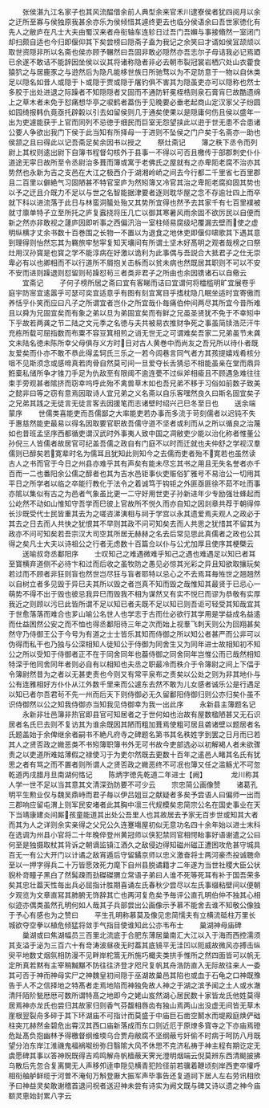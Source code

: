 <!-- { "loadSidebar": true } -->
　　张侯湛九江名家子也其风流醖借余前人典型余来官禾川逮寮侯者犹四阅月以余之迂所至寡与侯独原我甚余亦乐为侯倾惜其遽终更去也临分侯语余曰吾世家徳化有先人之敝庐在凡士大夫由蜀汉来者舟衔轴车连轸日过吾门吾嬾与事接翛然一室闭门却扫颇自适也今归即偃仰其下矣尝榜曰隠斋子盍为我记之余笑曰才谞如侯冝颉颃以取世资隠非所以名斋也侯亦顾予冁然曰吾固非敢必隠然亦吾志尔子毋诘我必记焉廼已余遂不敢诘不能辞因坐侯以议其将诸称隐者非必去朝市裂冠裳岩栖穴处山衣藿食猿狖之与居鹿豕之与逰然后为隐凡能栘世族日所驰骛以为不足防意于一物以自休类足以隠名如昔人或隠于卜或隠于贾或隠于屠钓俱不害其为隠虽吏亦可以隠称也然士多胶于出处进退之际躁者不知隠隠者又固而不通防轩冕桎梏则泉石膏肓巳故酷遗绵上之草木者未免于怼痛想华亭之唳鹤者葢伤于见晚要必垂老起商山定汉家父子纷圆如园绮报韩仇竟亟托辟糓以引去如留侯则几于通矣使果以是隠庸何伤且侯以盛年一出为吏遽能获于上官而同列不忌徳于细民而巨室无怨望挟此以逰于世无患不合患诸公要人争欲出我门下侯于此当知有所择母一于进则不坠侯之门户矣于名斋亦一助也侯颔之且曰得此以记吾斋足矣余因书以授之
　　祭灶斋记
　　簿之秩下丞令而列尉上其权则逺出尉下自簿书程督勾核外于县事一不得以可否且檄传于部郡刺史仆仆道途无寜日故所至令丞尉治多葺而簿或寓于老佛氏之屋就有之亦卑阨老腐不治亦其势然也永新为吉之支邑在大江之极西介于湖湘岭峤之间去今行都二千里省七百里郡且二百里以僻絶气习固陋甚不特官室庐为然矧簿又冷官其治之卑阨老腐抑固其势也以予之迂且介既力不足以与世之名智能据津要者逐则耽华屋之念不存逾壮四上而卒就下科以进流落于此日与林蛮洞蜑处殆又其势所宜得也然予去其家千有七百里襆被就寸廪单特孑立至所托之庐复蠧挠将压几亡以御其寒暑风雨余固不欲厉民以自便而新之然亦非敢视之蘧庐因即听事之西偏汛治一室柱倾易腐级圮覆漏去壁而使之虚明纵横才丈余书数十百巻围之长物一不置以为退食之地休吏即偃仰啸歌其下遇其意到理得则怡然忘其为羇旅牢愁寜复知天壤间有所谓土坚木好髙明之观者哉榜之曰祭灶用汉孙寳是也寳之学不能淳病在好激以诡利为此事偶与吾説合大抵君子之仕无崇卑必有以也卿相而不以行道所不屑抱关击柝而以贫未病也然既居其职则不可以不安不安而进则躁退则怼留则茍躁怼茍三者类非君子之所由也余因镌诸石以自儆云
　　宜斋记
　　子何子榜所居之斋曰宜有客睇而诘曰宜谓何将櫺槛明旷宜展卷乎庭宇防宻宜逺嚣乎可瑟可奕宜适意乎有图有刻宜寓目乎搘枕隐几眠坐适时宜寄傲而养恬乎仆笑而应曰凡子之所谓宜者岂仆之所宜哉仆毎痛伯仲间两尽其所宜今昔所难且以舜为兄固宜矣而有象之弟以旦为弟固宜矣而有鲜之兄虽圣贤犹不免于不幸矧中下乎故若两龚之节二陆之文元季之名徳与夫共被易衣推财争死之事虽简牍浩茫汗牛充栋所载可屈指数而布粟不容豆箕相煎之诮无世无之可谓难矣吾家二兄弟虽节未龚文未陆名徳未陈所幸父母俱存义方时日对古人黄巻中而尚友之吾兄所以待仆者既友爱矣而仆亦不敢不恭此得孟轲氏三乐之一若今闾巷言同气者方其孩提嬉戏肴核分咀不见斯须念或感啼真若肉骨自然莫可间一旦爱夺长舌猜忌不相能虽亲在堂而鼎异餁槖私储所争才锥刀手足为仇敌至有限阈不逾连甍不过纵斧相瘉且不顾遇急难往往束手旁观甚者隂挤而窃幸呜呼此殆不禽兽草木如也吾兄弟不移于习俗如前数子致美之懿非曰等之窃有意焉因取诗人宜兄弟之义名斋以自乐客嘿然良久曰斯名固宜矣子之兄弟其践之无徒言无徒言客去因援笔而志诸壁时绍兴己巳冬至日也
　　送余端蒙序
　　世儒类喜能吏而吾儒鄙之大率能吏若办事而多流于苛刻儒者以迟钝不失于惠慈然能吏最易以得名因取要官职故吾儒守道不坚者或利而从之所以循良之治蔑如也昔班孟坚序西都循吏谓汉武时外事夷人致中国之凋敝吏少能以治化称者惟董公孙倪三人皆儒者故居官可纪盖吾儒之政自有门庭不以时而迁就也夫仲舒之学视汉羣儒则已醇矣若寛辈时名为儒耳且犹知此则知今之去儒而吏者殆不寛若也虽然读古人之书而官于今日之州县亦难乎其有声矣有能未尽忘其书之用且无失名誉者亦千百而一二也番阳余公儒之醇者也其为吉水邑钜事伙吏赈俗犷雅号不易治公一切用其平日之所学者以临之卒能行教化于法令之着诚笃于钩钜之外匪亟匪徐不茹不吐而事亦隂以集似有古之为邑者气象虽比更一二守好用世吏子孙新进年少专励强壮蜂起而公屹然不动如山惟知守吾学而巳彼上官故所不悦久而亦自知之因剡章共荐于朝得倅长沙既受代士民皆重其去为之嗟咨涕洟相与祠于学宫以永其遗爱焉夫观人之政必于其去之日去而人共快之犹恨其不早则其政不问可知矣去而人共思之犹惜其不留其为政亦不问可知矣若吾宗汉大司空其所居无赫赫之名去后常见思此真儒者之政也公其得之矣凡士大夫以诗祖公之行者无虑数十百篇佥以仆与公尤加厚且使序其梗槩云
　　送喻叔竒丞鄱阳序
　　士叹知己之难遇微难乎知己之遇也难遇足以知已者耳至寳横弃道侧不必待卞和过而后收之虽牧防之愚见必惊其光彩之异且知欲取攘玩矣若过而不顾者非狂则盲也然世岂尽狂与盲者耶特以忌心之不去焉耳毎恠世之翘翘然以自树立者多见毁于异巳夫其所以毁之者岂真不知而毁之哉惟知其最贤于已忌心一萌势不得不出于毁也彼忌我异巳而毁我不相为谋然又有实不悦巳而谬为恭敬有实厚我近之则顾以污巳此皆所谓不足以知已者夫既不足以知已则吾讵可轻受其知哉宜其于世愈落落而难合也芗山喻公名世人也学志于古而仕必欲行其学用是学益成名益逺而仕益困然公安之而不恤也得丞鄱阳待三年之次而始上视羣飞刺天则公为回翔甚矣然守乃侍御王公于今号为有道之士士皆乐其知而侍御之所以知公者甚严而公非可以伪得而私干也乃独与公深相知人徒知公于侍御为同舍生又为同年进士故相知初不知公之所以受知于侍御者正不在于同舍同年也葢侍御之同舍同年岂惟公而已哉然相知特深于他同舍同年者则必自有以相知也夫丞之职最冷而秩介于令簿尉之间上下偪于令簿尉然昔为之者以无甚吏责也今则又有常平泉布之责矣以公处之则为非其地仆与公有连雅相好方仆仆从江外数千里来而公遽东去然不敢为儿女感者诚乐公是行遇足以知已者尔吾君茍不先一州而后天下则侍御必无久留鄱阳侍御归则公亦归矣仆虽不识侍御然以公之知我侍御亦当知我见侍御幸为我一出此序
　　永新县主簿题名记
　　永新非壮邑簿非热官即县官可知居者之于世何如也治故有屋数楹陋甚又无石识居者名氏巳去则不复访其为谁余既因其陋而粗加葺焉使粗可居且砻诸壁以题居者名氏题盖始于余俾继余者嗣书不絶凡府寺之碑题名第书其名秩姓字到罢之日月而巳若其人之贤否政之媺恶类不书矧簿职簿书外无可书故今吏部选必以初解褐人者未欲骤责之以吏道所难姑薄假之禄使习于为吏尔然既去更数十百年之逺邑人睹其名氏有犹思之者有骂之而不置者则所谓人之贤否政之媺恶终不可冺也簿又任之滥觞尤不可忽乾道丙戌腊月旦南湖何恪记
　　陈炳字徳先乾道二年进士【阙】　　　　龙川称其人学一世不足以当其意其文清深劲防要不可少云
　　宗忠简公画像赞
　　诸葛孔明平生勲业仅与魏吴鼎峙而君子毎以伊吕姐豆之献疑者多矣予尝语人曰偏师一出而三郡响应留屯渭上则军民安堵者此其胸中凛三代规模矣忠简宗公名在国史事业在天下当靖康建炎间厮孩童能道其出处公吾里人也其故居去予家无百步世或知其大者而其为人之详则余实亲得之父兄公久连蹇塲屋初似无意功名四十余年始以进士末科在选调为州县小官将二十年晚倅登州黄冠师以侠犯禁同官相愕眙事好语谢遣之公曰何至是独摄取杖其背诉之朝谪监镇江酒久之敌侵边得知磁州磁正遭困攻危甚守城具百无一有公大开门以计谲之敌宵遁后守留鐍京师以忠义激奋将士两河豪杰投诚聴命至以一押字得兵二十万皆愿效死力麾下自州县脱谲籍才二年遂为当世社稷大臣公状貎朴竒瞳子黑白了然髯疎而劲磔磔猬立常语子弟曰人谁不死等死耳有补于国吾荣多矣其忠壮葢天性毎出兵必屈指计胜期喜诵左氏春秋少尝尽以左氏事缀粘壁间以便朝夕观览为文章直冩其肺腑无饰辞其亡也两河复危矣予毎评公直孔明伯仲不独其心相似迹亦偶类虽然孔明何如人哉其子兵部尝出公画像示予慕不能舍去谁不知敬公像独于予心有感也为之赞曰
　　平生孔明称慕莫及像见忠简懦夫有立横流砥柱万里长城欲夺空拳以植危倾猛将敛手气指目使谁知此公亦韦布士
　　巢湖神母庙碑
　　巢湖或曰焦湖幅员三百里北流底于合肥东薄居巢南汇大江以入于海而西控濡须其支溢于泌为三百六十有竒涛波昼夜无时葢其底镜平无洼凹以阨威故微风亦搏击纵臾平地数丈烟氛相防漫不见畔岸柁篙无所施巧檝夫类拱手惟所之然四面皆可以帆无定所真若黙有主宰稍黬黮不防往往济登才咫尺复帆其舟浩防直入无际故往来人一委其可否于神而神母实尸之神魏皇初间隠于巫湖故巢邑其陷也或血于石龟之口神既豫告于人不之信择地之特髙者走焉地陷而神独免故人神之于湖之滨予闻之土人或水澈清阡陌阶甃厯厯可数所谓特髙之地即今之姥山岌然湖心居民数十家皆龙氏他姓莫得居焉神亦龙氏也尝归其故家归则香气芬馥相唇齿有独山焉两山出没虚无间皆无草木崖根翌裂舟多碎于其下环湖庙不可指计而莫盛于中庙巨石凿空鬭水而堤殿庭焕俨础柱突兀赫然金碧危出霄汉其西口庙新落成而东口则近厄于原燎多寳寺之下亦庙焉磴危趾髙负抱幽林予得檄督纲维堧乌合贾舟敝腐不坚纲蔽亏奸偷不时病于呵防八月既望分泊东岸江淮禨鬼福祸呶纷弥日翳隂大风不休愳不克济私祷于神主程有期讫定无虞愿碑其事以答神贶既得吉鸡鸣解舟帆樯蔽天霁光澄明烟端云倪莫辨东西清颷披拂乌散后先忽合复离閴无人声移夘逹申隠见横青犯险径前若骥着鞭顷刻岸西吏卒懽呼相衔舳舻鲜缆于河曽不淹旬万斛登厫大振军声毕事告还复道祠下居人左右劳讯相欣予曰神益灵矣敢谢稽首退问祝者送迎神未尝有诗实为阙文既与碑又诗以遗之神今庙额灵恵始封累八字云
